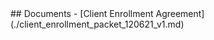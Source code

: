 <head>
<link rel="icon" href="images/favicon.ico" type="image/x-icon" />
</head>
## Documents
- [Client Enrollment Agreement](./client_enrollment_packet_120621_v1.md)